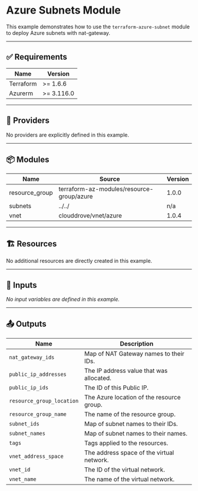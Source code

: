<!-- BEGIN_TF_DOCS -->

# Azure Subnets Module

This example demonstrates how to use the `terraform-azure-subnet` module to deploy Azure subnets with nat-gateway.

---

## ✅ Requirements

| Name      | Version   |
|-----------|-----------|
| Terraform | >= 1.6.6  |
| Azurerm   | >= 3.116.0 |

---

## 🔌 Providers

No providers are explicitly defined in this example.

---

## 📦 Modules

| Name            | Source                              | Version |
|-----------------|-------------------------------------|---------|
| resource_group  | terraform-az-modules/resource-group/azure | 1.0.0   |
| subnets         | ../../                              | n/a     |
| vnet            | clouddrove/vnet/azure               | 1.0.4   |

---

## 🏗️ Resources

No additional resources are directly created in this example.

---

## 🔧 Inputs

_No input variables are defined in this example._

---

## 📤 Outputs

| Name                          | Description                                               |
|-------------------------------|-----------------------------------------------------------|
| `nat_gateway_ids`             | Map of NAT Gateway names to their IDs.                    |
| `public_ip_addresses`         | The IP address value that was allocated.                  |
| `public_ip_ids`               | The ID of this Public IP.                                  |
| `resource_group_location`     | The Azure location of the resource group.                 |
| `resource_group_name`         | The name of the resource group.                            |
| `subnet_ids`                 | Map of subnet names to their IDs.                          |
| `subnet_names`               | Map of subnet names to their names.                        |
| `tags`                       | Tags applied to the resources.                             |
| `vnet_address_space`         | The address space of the virtual network.                  |
| `vnet_id`                    | The ID of the virtual network.                             |
| `vnet_name`                  | The name of the virtual network.                           |

<!-- END_TF_DOCS -->
